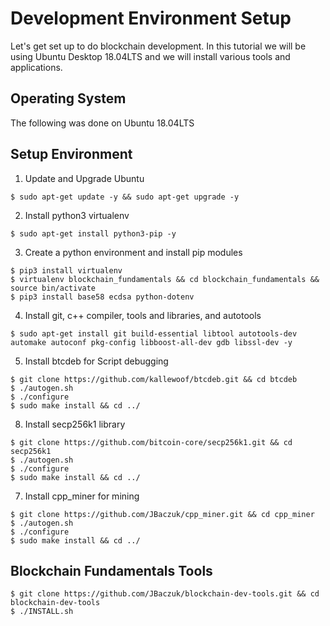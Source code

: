 # Development Environment Setup
Let's get set up to do blockchain development. In this tutorial we will be using Ubuntu Desktop 18.04LTS and we will install various tools and applications.

## Operating System
The following was done on Ubuntu 18.04LTS

## Setup Environment
1. Update and Upgrade Ubuntu
```
$ sudo apt-get update -y && sudo apt-get upgrade -y
```
2. Install python3 virtualenv
```
$ sudo apt-get install python3-pip -y
```
3. Create a python environment and install pip modules
```
$ pip3 install virtualenv
$ virtualenv blockchain_fundamentals && cd blockchain_fundamentals && source bin/activate
$ pip3 install base58 ecdsa python-dotenv
```
4. Install git, c++ compiler, tools and libraries, and autotools
```
$ sudo apt-get install git build-essential libtool autotools-dev automake autoconf pkg-config libboost-all-dev gdb libssl-dev -y
```
5. Install btcdeb for Script debugging
```
$ git clone https://github.com/kallewoof/btcdeb.git && cd btcdeb
$ ./autogen.sh
$ ./configure
$ sudo make install && cd ../
```
8. Install secp256k1 library
```
$ git clone https://github.com/bitcoin-core/secp256k1.git && cd secp256k1
$ ./autogen.sh
$ ./configure
$ sudo make install && cd ../
```
7. Install cpp_miner for mining
```
$ git clone https://github.com/JBaczuk/cpp_miner.git && cd cpp_miner
$ ./autogen.sh
$ ./configure
$ sudo make install && cd ../
```


## Blockchain Fundamentals Tools
```
$ git clone https://github.com/JBaczuk/blockchain-dev-tools.git && cd blockchain-dev-tools
$ ./INSTALL.sh
```

